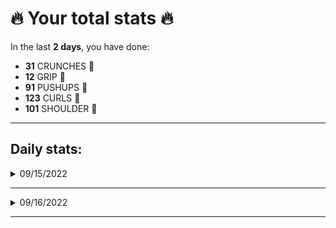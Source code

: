 # 🔥 Your total stats 🔥
In the last **2 days**, you have done:

- **31** CRUNCHES 💪
- **12** GRIP 💪
- **91** PUSHUPS 💪
- **123** CURLS 💪
- **101** SHOULDER 💪

---
## Daily stats:

<details>
<summary>09/15/2022</summary>

- **GRIP:** 12
- **PUSHUPS:** 60
- **CURLS:** 72
- **SHOULDER:** 60
</details>

---


<details>
<summary>09/16/2022</summary>

- **CRUNCHES:** 31
- **GRIP:** 0
- **PUSHUPS:** 31
- **CURLS:** 51
- **SHOULDER:** 41
</details>

---


